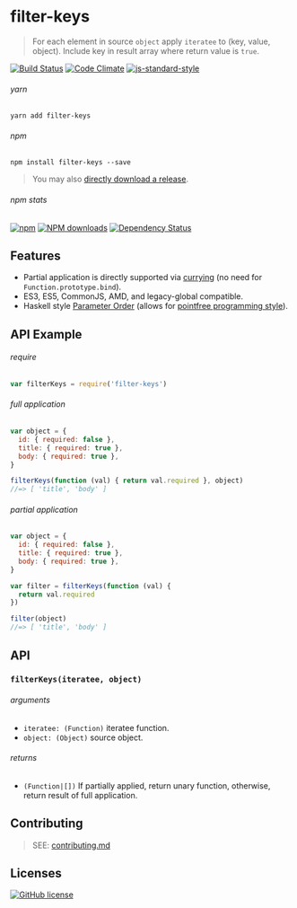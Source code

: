# filter-keys
> For each element in source `object` apply `iteratee` to (key, value, object). Include key in result array where return value is `true`.

[![Build Status](http://img.shields.io/travis/wilmoore/filter-keys.js.svg)](https://travis-ci.org/wilmoore/filter-keys.js) [![Code Climate](https://codeclimate.com/github/wilmoore/filter-keys.js/badges/gpa.svg)](https://codeclimate.com/github/wilmoore/filter-keys.js) [![js-standard-style](https://img.shields.io/badge/code%20style-standard-brightgreen.svg?style=flat)](https://github.com/feross/standard)

###### yarn

```shell
yarn add filter-keys
```

###### npm

```shell
npm install filter-keys --save
```

> You may also [directly download a release](https://github.com/wilmoore/filter-keys.js/releases).

###### npm stats

[![npm](https://img.shields.io/npm/v/filter-keys.js.svg)](https://www.npmjs.org/package/filter-keys.js) [![NPM downloads](http://img.shields.io/npm/dm/filter-keys.js.svg)](https://www.npmjs.org/package/filter-keys.js) [![Dependency Status](https://gemnasium.com/wilmoore/filter-keys.js.svg)](https://gemnasium.com/wilmoore/filter-keys.js)

## Features

- Partial application is directly supported via [currying] (no need for `Function.prototype.bind`).
- ES3, ES5, CommonJS, AMD, and legacy-global compatible.
- Haskell style [Parameter Order] (allows for [pointfree programming style]).

## API Example

###### require

```js
var filterKeys = require('filter-keys')
```

###### full application

```js
var object = {
  id: { required: false },
  title: { required: true },
  body: { required: true },
}

filterKeys(function (val) { return val.required }, object)
//=> [ 'title', 'body' ]
```

###### partial application

```js
var object = {
  id: { required: false },
  title: { required: true },
  body: { required: true },
}

var filter = filterKeys(function (val) {
  return val.required
})

filter(object)
//=> [ 'title', 'body' ]
```

## API

### `filterKeys(iteratee, object)`

###### arguments

 - `iteratee: (Function)` iteratee function.
 - `object: (Object)` source object.

###### returns

 - `(Function|[])` If partially applied, return unary function, otherwise, return result of full application.

## Contributing

> SEE: [contributing.md](contributing.md)

## Licenses

[![GitHub license](https://img.shields.io/github/license/wilmoore/filter-keys.js.svg)](https://github.com/wilmoore/filter-keys.js/blob/master/license)

[currying]: https://en.wikipedia.org/wiki/Currying
[Parameter Order]: https://wiki.haskell.org/Parameter_order
[pointfree programming style]: https://medium.com/@wilmoore/un-bind-your-js-with-curry-a8657a4138cb#.v81fxc79y
